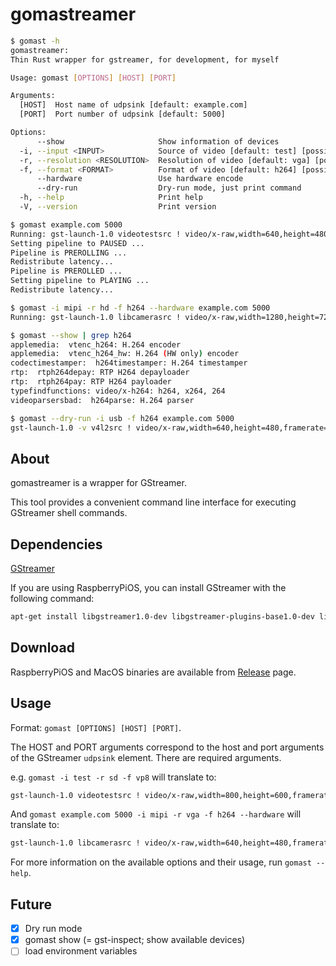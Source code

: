 # gomastreamer

```sh
$ gomast -h
gomastreamer:
Thin Rust wrapper for gstreamer, for development, for myself

Usage: gomast [OPTIONS] [HOST] [PORT]

Arguments:
  [HOST]  Host name of udpsink [default: example.com]
  [PORT]  Port number of udpsink [default: 5000]

Options:
      --show                     Show information of devices
  -i, --input <INPUT>            Source of video [default: test] [possible values: test, mipi, usb]
  -r, --resolution <RESOLUTION>  Resolution of video [default: vga] [possible values: vga, sd, hd]
  -f, --format <FORMAT>          Format of video [default: h264] [possible values: vp8, h264]
      --hardware                 Use hardware encode
      --dry-run                  Dry-run mode, just print command
  -h, --help                     Print help
  -V, --version                  Print version

$ gomast example.com 5000
Running: gst-launch-1.0 videotestsrc ! video/x-raw,width=640,height=480,framerate=30/1 ! videoconvert ! vp8enc ! rtpvp8pay ! udpsink  host=example.com  port=5000
Setting pipeline to PAUSED ...
Pipeline is PREROLLING ...
Redistribute latency...
Pipeline is PREROLLED ...
Setting pipeline to PLAYING ...
Redistribute latency...

$ gomast -i mipi -r hd -f h264 --hardware example.com 5000
Running: gst-launch-1.0 libcamerasrc ! video/x-raw,width=1280,height=720,framerate=30/1 ! videoconvert ! v4l2h264enc 'video/x-h264,level=(string)4' ! rtph264pay ! udpsink  host=example.com  port=5000

$ gomast --show | grep h264
applemedia:  vtenc_h264: H.264 encoder
applemedia:  vtenc_h264_hw: H.264 (HW only) encoder
codectimestamper:  h264timestamper: H.264 timestamper
rtp:  rtph264depay: RTP H264 depayloader
rtp:  rtph264pay: RTP H264 payloader
typefindfunctions: video/x-h264: h264, x264, 264
videoparsersbad:  h264parse: H.264 parser

$ gomast --dry-run -i usb -f h264 example.com 5000
gst-launch-1.0 -v v4l2src ! video/x-raw,width=640,height=480,framerate=30/1 ! videoconvert ! x264enc ! rtph264pay ! udpsink  host=example.com  port=5000
```

## About

gomastreamer is a wrapper for GStreamer.

This tool provides a convenient command line interface for executing GStreamer shell commands.

## Dependencies

[GStreamer](https://gstreamer.freedesktop.org/)

If you are using RaspberryPiOS, you can install GStreamer with the following command:

```sh
apt-get install libgstreamer1.0-dev libgstreamer-plugins-base1.0-dev libgstreamer-plugins-bad1.0-dev gstreamer1.0-plugins-base gstreamer1.0-plugins-good gstreamer1.0-plugins-bad gstreamer1.0-plugins-ugly gstreamer1.0-libav gstreamer1.0-doc gstreamer1.0-tools gstreamer1.0-x gstreamer1.0-alsa gstreamer1.0-gl gstreamer1.0-gtk3 gstreamer1.0-qt5 gstreamer1.0-pulseaudio
```

## Download

RaspberryPiOS and MacOS binaries are available from [Release](http://github.com/gomadoufu/gomastreamer/releases) page.

## Usage

Format: `gomast [OPTIONS] [HOST] [PORT]`.

The HOST and PORT arguments correspond to the host and port arguments of the GStreamer `udpsink` element. There are required arguments.

e.g. `gomast -i test -r sd -f vp8` will translate to:

```sh
gst-launch-1.0 videotestsrc ! video/x-raw,width=800,height=600,framerate=30/1 ! videoconvert ! vp8enc ! rtpvp8pay ! udpsink host=localhost port=8080
```

And `gomast example.com 5000 -i mipi -r vga -f h264 --hardware` will translate to:

```sh
gst-launch-1.0 libcamerasrc ! video/x-raw,width=640,height=480,framerate=30/1 ! videoconvert ! v4l2h264enc 'video/x-h264,level=(string)4' ! rtph264pay ! udpsink host=example.com port=5000
```

For more information on the available options and their usage, run `gomast --help`.

## Future

- [x] Dry run mode
- [x] gomast show (= gst-inspect; show available devices)
- [ ] load environment variables
